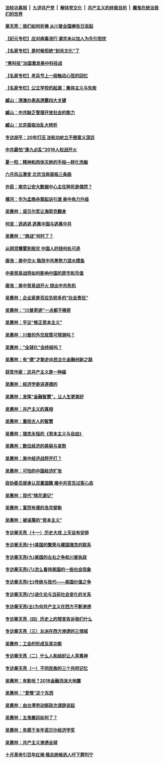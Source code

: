 ####  [法轮功真相](../../../../basic/blob/master/README.md?t=06201902) &nbsp;|&nbsp; [九评共产党](../../../../9ping.md/blob/master/README.md?t=06201902) &nbsp;|&nbsp; [解体党文化](../../../../jtdwh.md/blob/master/README.md?t=06201902)  &nbsp;|&nbsp; [共产主义的终极目的](../../../../gczydzjmd.md/blob/master/README.md?t=06201902) &nbsp;|&nbsp; [魔鬼在统治我们的世界](../../../../mgztzwmdsj.md/blob/master/README.md?t=06201902) 

#### [章天亮：我们如何祈祷 从川普全国祷告日说起](../pages/nsc423/n11944627.md?t=06201902) 

#### [【纪元专栏】应对病毒流行 渥京未以加人为先引担忧](../pages/nsc423/n11875714.md?t=06201902) 

#### [【名家专栏】是时候拒绝“封杀文化”了](../pages/nsc423/n11814093.md?t=06201902) 

#### [“黑科技”治国激发美中科技战](../pages/nsc423/n11638056.md?t=06201902) 

#### [【名家专栏】老兵节上一段触动心弦的回忆](../pages/nsc423/n11646016.md?t=06201902) 

#### [【名家专栏】公立学校的起源：集体主义与失败](../pages/nsc423/n11601833.md?t=06201902) 

#### [臧山：港澳办表态透露四大关键](../pages/nsc423/n11421628.md?t=06201902) 

#### [臧山：中共缺乏管理开放社会的能力](../pages/nsc423/n11407457.md?t=06201902) 

#### [臧山：北京面临治乱大转折](../pages/nsc423/n11406895.md?t=06201902) 

#### [专访胡平：20年打压 法轮功屹立不倒意义深远](../pages/nsc423/n11398800.md?t=06201902) 

#### [中共最怕“逢九必乱”2019人权战开火](../pages/nsc423/n11385248.md?t=06201902) 

#### [夏一阳：精神和肉体灭绝的手段—转化洗脑](../pages/nsc423/n11368250.md?t=06201902) 

#### [六月风云激变 北京当局面临三条路](../pages/nsc423/n11313668.md?t=06201902) 

#### [许茹：南京公安大数据中心主任猝死是偶然？](../pages/nsc423/n11064744.md?t=06201902) 

#### [横河：华为孟晚舟案起诉引渡 美中角力升级](../pages/nsc423/n11027230.md?t=06201902) 

#### [吴惠林：诺贝尔奖让海耶克翻身](../pages/nsc423/n10890049.md?t=06201902) 

#### [何坚：逃逃逃 逃离中国与逃离中共](../pages/nsc423/n10592891.md?t=06201902) 

#### [吴惠林：“商战”何时了？](../pages/nsc423/n10573558.md?t=06201902) 

#### [从网贷爆雷到股灾 中国人的钱何处可逃](../pages/nsc423/n10572800.md?t=06201902) 

#### [唐浩：美中交火 隐现中共黑势力混水摸鱼](../pages/nsc423/n10544040.md?t=06201902) 

#### [中美贸易战将如何影响中国的房市和币值](../pages/nsc423/n10543697.md?t=06201902) 

#### [唐浩：美中贸易战开火 烧出中共危机](../pages/nsc423/n10540126.md?t=06201902) 

#### [吴惠林：企业家是否应负较多的“社会责任”](../pages/nsc423/n10535022.md?t=06201902) 

#### [吴惠林：“川普奇迹”一点都不稀奇](../pages/nsc423/n10512808.md?t=06201902) 

#### [吴惠林：平议“修正资本主义”](../pages/nsc423/n10495724.md?t=06201902) 

#### [吴惠林：川普的外交政策可预测吗？](../pages/nsc423/n10462387.md?t=06201902) 

#### [吴惠林：“全球化”会终结吗？](../pages/nsc423/n10452838.md?t=06201902) 

#### [吴惠林：有“德”才能走向民主化金融创新之路](../pages/nsc423/n10432292.md?t=06201902) 

#### [获奖作家：这共产主义是一种癌](../pages/nsc423/n10431541.md?t=06201902) 

#### [吴惠林：经济学是讲道德的](../pages/nsc423/n10398014.md?t=06201902) 

#### [吴惠林：发挥“金融智慧”，让人生更美好](../pages/nsc423/n10375019.md?t=06201902) 

#### [吴惠林：共产主义的真相](../pages/nsc423/n10351394.md?t=06201902) 

#### [吴惠林：重拾古人的智慧](../pages/nsc423/n10337691.md?t=06201902) 

#### [吴惠林：理念永恒的《资本主义与自由》](../pages/nsc423/n10316274.md?t=06201902) 

#### [吴惠林：数位经济的美丽与哀愁](../pages/nsc423/n10292946.md?t=06201902) 

#### [吴惠林：美中经济战将开打？](../pages/nsc423/n10258825.md?t=06201902) 

#### [吴惠林：可怕的中国经济扩张](../pages/nsc423/n10219147.md?t=06201902) 

#### [政协委员提承认双重国籍 揭中共官员过客心态](../pages/nsc423/n10208809.md?t=06201902) 

#### [吴惠林：现代“桃花源记”](../pages/nsc423/n10185234.md?t=06201902) 

#### [吴惠林：富而有德的洛克斐勒](../pages/nsc423/n10142264.md?t=06201902) 

#### [吴惠林：被诬蔑的“资本主义”](../pages/nsc423/n10124816.md?t=06201902) 

#### [专访章天亮（十一）历史大戏 上天自有安排](../pages/nsc423/n10094905.md?t=06201902) 

#### [专访章天亮(十)美国的繁荣与建国理念的联系](../pages/nsc423/n10094899.md?t=06201902) 

#### [专访章天亮(九)美国的左右之争和川普执政](../pages/nsc423/n10094889.md?t=06201902) 

#### [专访章天亮(八)怎么看待美国的一些社会现象](../pages/nsc423/n10094857.md?t=06201902) 

#### [专访章天亮(七)传统与现代——美国价值之争](../pages/nsc423/n10093140.md?t=06201902) 

#### [专访章天亮(六)进化论与当前社会变化的关系](../pages/nsc423/n10092036.md?t=06201902) 

#### [专访章天亮(五)为何共产主义在西方不断渗透](../pages/nsc423/n10083620.md?t=06201902) 

#### [专访章天亮（四）历史上的预言告诉我们什么](../pages/nsc423/n10083606.md?t=06201902) 

#### [专访章天亮（三）左派在西方渗透的三领域](../pages/nsc423/n10081115.md?t=06201902) 

#### [吴惠林：工会的形成及其功能](../pages/nsc423/n10080633.md?t=06201902) 

#### [专访章天亮（二）什么人和组织让人背离神](../pages/nsc423/n10076637.md?t=06201902) 

#### [专访章天亮（一）不同民族的三个共同记忆](../pages/nsc423/n10074188.md?t=06201902) 

#### [吴惠林：有影呒？2018金融泡沫大地震](../pages/nsc423/n10040534.md?t=06201902) 

#### [吴惠林：“爱情”这个东西](../pages/nsc423/n10019423.md?t=06201902) 

#### [吴惠林：由台湾劳动部政次请辞说起](../pages/nsc423/n9979679.md?t=06201902) 

#### [吴惠林：五鬼搬运如何了？](../pages/nsc423/n9925338.md?t=06201902) 

#### [吴惠林：有感于本年诺贝尔经济学奖](../pages/nsc423/n9871883.md?t=06201902) 

#### [吴惠林：共产主义渗透全球](../pages/nsc423/n9812748.md?t=06201902) 

#### [十月革命引百年红祸 俄总统候选人吁下葬列宁](../pages/nsc423/n9810182.md?t=06201902) 


